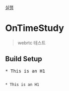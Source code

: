 [실행](https://ontimestudy.highmaru.com)
# OnTimeStudy

> webrtc 테스트

## Build Setup

<pre>
* This is an H1
</pre>
<code>
* This is an H1
</code>
